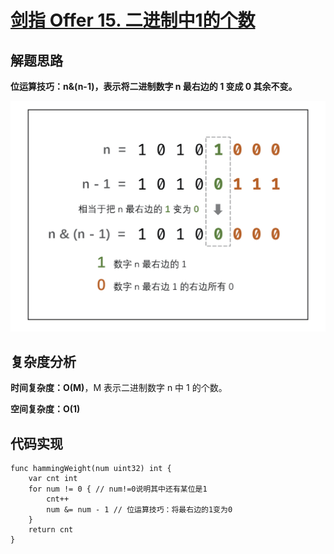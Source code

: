 # [剑指 Offer 15. 二进制中1的个数](https://leetcode-cn.com/problems/er-jin-zhi-zhong-1de-ge-shu-lcof/)

## 解题思路

**位运算技巧：n&(n-1)，表示将二进制数字 n 最右边的 1 变成 0 其余不变。**

![B00C5650-800E-4731-B732-99588A5EEFDE](images/B00C5650-800E-4731-B732-99588A5EEFDE.png)

## 复杂度分析

**时间复杂度：O(M)**，M 表示二进制数字 n 中 1 的个数。

**空间复杂度：O(1)** 

## 代码实现

```golang
func hammingWeight(num uint32) int {
	var cnt int
	for num != 0 { // num!=0说明其中还有某位是1
		cnt++
		num &= num - 1 // 位运算技巧：将最右边的1变为0
	}
	return cnt
}
```